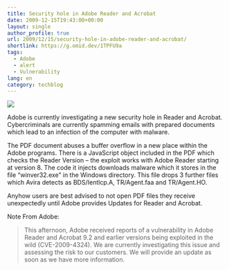 ```yaml
---
title: Security hole in Adobe Reader and Acrobat
date: 2009-12-15T19:43:00+00:00
layout: single
author_profile: true
url: 2009/12/15/security-hole-in-adobe-reader-and-acrobat/
shortlink: https://g.omid.dev/1TPFU9a
tags:
  - Adobe
  - alert
  - Vulnerability
lang: en
category: techblog
---
```

<div>
  <a href="http://1.bp.blogspot.com/_vaUVXcmC3OI/SyffL-JURJI/AAAAAAAAAWM/pANPmriBXO4/s1600-h/acrobat_logo.png" imageanchor="1"><img border="0" src="http://1.bp.blogspot.com/_vaUVXcmC3OI/SyffL-JURJI/AAAAAAAAAWM/pANPmriBXO4/s320/acrobat_logo.png" /></a>
</div>

Adobe is currently investigating a new security hole in Reader and Acrobat. Cybercriminals are currently spamming emails with prepared documents which lead to an infection of the computer with malware.

The PDF document abuses a buffer overflow in a new place within the Adobe programs. There is a JavaScript object included in the PDF which checks the Reader Version – the exploit works with Adobe Reader starting at version 8. The code it injects downloads malware which it stores in the file “winver32.exe” in the Windows directory. This file drops 3 further files which Avira detects as BDS/Ientlcp.A, TR/Agent.faa and TR/Agent.HO.

Anyhow users are best advised to not open PDF files they receive unexpectedly until Adobe provides Updates for Reader and Acrobat.

<div>
  Note From Adobe:</p> 
  
  <blockquote>
    <p>
      This afternoon, Adobe received reports of a vulnerability in Adobe Reader and Acrobat 9.2 and earlier versions being exploited in the wild (CVE-2009-4324). We are currently investigating this issue and assessing the risk to our customers. We will provide an update as soon as we have more information.
    </p>
  </blockquote>
</div>